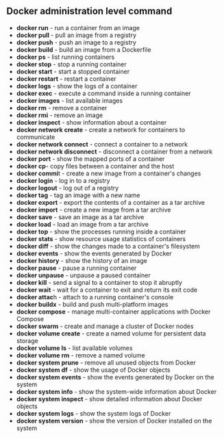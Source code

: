 ## Docker administration level command

- **docker run** - run a container from an image
- **docker pull** - pull an image from a registry
- **docker push** - push an image to a registry
- **docker build** - build an image from a Dockerfile
- **docker ps** - list running containers
- **docker stop** - stop a running container
- **docker start** - start a stopped container
- **docker restart** - restart a container
- **docker logs** - show the logs of a container
- **docker exec** - execute a command inside a running container
- **docker images** - list available images
- **docker rm** - remove a container
- **docker rmi** - remove an image
- **docker inspect** - show information about a container
- **docker network create** - create a network for containers to communicate
- **docker network connect** - connect a container to a network
- **docker network disconnect** - disconnect a container from a network
- **docker port** - show the mapped ports of a container
- **docker cp**- copy files between a container and the host
- **docker commi**t - create a new image from a container's changes
- **docker login** - log in to a registry
- **docker logout** - log out of a registry
- **docker tag** - tag an image with a new name
- **docker export** - export the contents of a container as a tar archive
- **docker import** - create a new image from a tar archive
- **docker save** - save an image as a tar archive
- **docker load** - load an image from a tar archive
- **docker top** - show the processes running inside a container
- **docker stats** - show resource usage statistics of containers
- **docker diff** - show the changes made to a container's filesystem
- **docker events** - show the events generated by Docker
- **docker history** - show the history of an image
- **docker pause** - pause a running container
- **docker unpause** - unpause a paused container
- **docker kill** - send a signal to a container to stop it abruptly
- **docker wait** - wait for a container to exit and return its exit code
- **docker attac**h - attach to a running container's console
- **docker buildx** - build and push multi-platform images
- **docker compose** - manage multi-container applications with Docker Compose
- **docker swarm** - create and manage a cluster of Docker nodes
- **docker volume create** - create a named volume for persistent data storage
- **docker volume ls** - list available volumes
- **docker volume rm** - remove a named volume
- **docker system prune** - remove all unused objects from Docker
- **docker system df** - show the usage of Docker objects
- **docker system events** - show the events generated by Docker on the system
- **docker system info** - show the system-wide information about Docker
- **docker system inspect** - show detailed information about Docker objects
- **docker system logs** - show the system logs of Docker
- **docker system version** - show the version of Docker installed on the system
